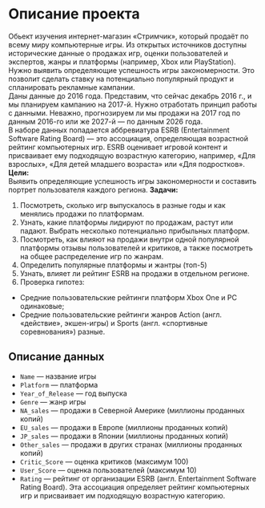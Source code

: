 # Описание проекта
Обьект изучения интернет-магазин «Стримчик», который продаёт по всему миру компьютерные игры. Из открытых источников доступны исторические данные о продажах игр, оценки пользователей и экспертов, жанры и платформы (например, Xbox или PlayStation). Нужно выявить определяющие успешность игры закономерности. Это позволит сделать ставку на потенциально популярный продукт и спланировать рекламные кaмпании.     
Даны данные до 2016 года. Представим, что сейчас декабрь 2016 г., и мы планируем кампанию на 2017-й. Нужно отработать принцип работы с данными. Неважно, прогнозируем ли мы продажи на 2017 год по данным 2016-го или же 2027-й — по данным 2026 года.     
В наборе данных попадается аббревиатура ESRB (Entertainment Software Rating Board) — это ассоциация, определяющая возрастной рейтинг компьютерных игр. ESRB оценивает игровой контент и присваивает ему подходящую возрастную категорию, например, «Для взрослых», «Для детей младшего возраста» или «Для подростков».
**Цели:**   
Выявить определяющие успешность игры закономерности и составить портрет пользователя каждого региона.
**Задачи:**  
1. Посмотреть, сколько игр выпускалось в разные годы и как менялись продажи по платформам. 
2. Узнать, какие платформы лидируют по продажам, растут или падают. Выбрать несколько потенциально прибыльных платформ. 
3. Посмотреть, как влияют на продажи внутри одной популярной платформы отзывы пользователей и критиков, а также посмотреть на общее распределение игр по жанрам. 
4. Определить популярные платформы и жантры (топ-5) 
5. Узнать, влияет ли рейтинг ESRB на продажи в отдельном регионе.
6. Проверка гипотез:  
 - Средние пользовательские рейтинги платформ Xbox One и PC одинаковые;   
 - Средние пользовательские рейтинги жанров Action (англ. «действие», экшен-игры) и Sports (англ. «спортивные соревнования») разные.
 ## Описание данных
 - `Name` — название игры   
- `Platform` — платформа  
- `Year_of_Release` — год выпуска  
- `Genre` — жанр игры  
- `NA_sales` — продажи в Северной Америке (миллионы проданных копий)  
- `EU_sales` — продажи в Европе (миллионы проданных копий)  
- `JP_sales` — продажи в Японии (миллионы проданных копий)  
- `Other_sales` — продажи в других странах (миллионы проданных копий)  
- `Critic_Score` — оценка критиков (максимум 100)  
- `User_Score` — оценка пользователей (максимум 10) 
- `Rating` — рейтинг от организации ESRB (англ. Entertainment Software Rating Board). Эта ассоциация определяет рейтинг компьютерных игр и присваивает им подходящую возрастную категорию.

